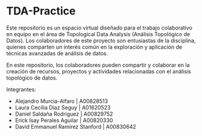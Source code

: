 # TDA-Practice
Este repositorio es un espacio virtual diseñado para el trabajo colaborativo en equipo en el área de Topological Data Analysis (Análisis Topológico de Datos). Los colaboradores de este proyecto son entusiastas de la disciplina, quienes comparten un interés común en la exploración y aplicación de técnicas avanzadas de análisis de datos.

En este repositorio, los colaboradores pueden compartir y colaborar en la creación de recursos, proyectos y actividades relacionadas con el análisis topológico de datos. 

Integrantes:

* Alejandro Murcia-Alfaro | A00828513
* Laura Cecilia Diaz Seguy | A01620523
* Daniel Saldaña Rodriguez | A00829752
* Erick Isay Perales Aguilar | A00820330
* David Emmanuel Ramirez Stanford | A00830642
